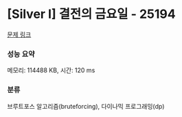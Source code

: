# [Silver I] 결전의 금요일 - 25194 

[문제 링크](https://www.acmicpc.net/problem/25194) 

### 성능 요약

메모리: 114488 KB, 시간: 120 ms

### 분류

브루트포스 알고리즘(bruteforcing), 다이나믹 프로그래밍(dp)

